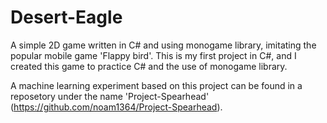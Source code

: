 # Desert-Eagle
A simple 2D game written in C# and using monogame library, imitating the popular mobile game 'Flappy bird'. This is my first project in C#, and I created this game to practice C# and the use of monogame library.

A machine learning experiment based on this project can be found in a reposetory under the name 'Project-Spearhead' (https://github.com/noam1364/Project-Spearhead).
